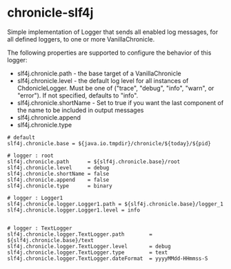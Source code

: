 chronicle-slf4j
===============

Simple implementation of Logger that sends all enabled log messages, for all
defined loggers, to one or more VanillaChronicle.

The following properties are supported to configure the behavior of this logger:
  * slf4j.chronicle.path - the base target of a VanillaChronicle
  * slf4j.chronicle.level - the default log level for all instances of ChdonicleLogger.
        Must be one of ("trace", "debug", "info", "warn", or "error"). If not specified, defaults to "info".
  * slf4j.chronicle.shortName - Set to true if you want the last component of the name to be included in output messages
  * slf4j.chronicle.append
  * slf4j.chronicle.type


```properties
# default
slf4j.chronicle.base = ${java.io.tmpdir}/chronicle/${today}/${pid}

# logger : root
slf4j.chronicle.path      = ${slf4j.chronicle.base}/root
slf4j.chronicle.level     = debug
slf4j.chronicle.shortName = false
slf4j.chronicle.append    = false
slf4j.chronicle.type      = binary

# logger : Logger1
slf4j.chronicle.logger.Logger1.path = ${slf4j.chronicle.base}/logger_1
slf4j.chronicle.logger.Logger1.level = info


# logger : TextLogger
slf4j.chronicle.logger.TextLogger.path        = ${slf4j.chronicle.base}/text
slf4j.chronicle.logger.TextLogger.level       = debug
slf4j.chronicle.logger.TextLogger.type        = text
slf4j.chronicle.logger.TextLogger.dateFormat  = yyyyMMdd-HHmmss-S
```